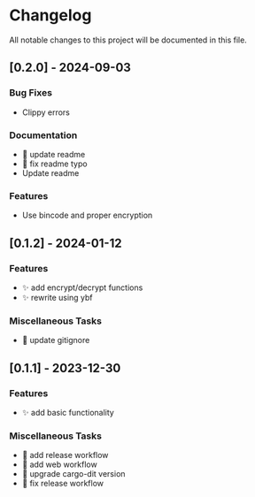# Changelog

All notable changes to this project will be documented in this file.

<!-- generated by git-cliff -->
## [0.2.0] - 2024-09-03

### Bug Fixes

- Clippy errors

### Documentation

- :memo: update readme
- :memo: fix readme typo
- Update readme

### Features

- Use bincode and proper encryption

<!-- generated by git-cliff -->
## [0.1.2] - 2024-01-12

### Features

- :sparkles: add encrypt/decrypt functions
- :sparkles: rewrite using ybf

### Miscellaneous Tasks

- :see_no_evil: update gitignore

<!-- generated by git-cliff -->
## [0.1.1] - 2023-12-30

### Features

- :sparkles: add basic functionality

### Miscellaneous Tasks

- 👷 add release workflow
- 👷 add web workflow
- 👷 upgrade cargo-dit version
- 💚 fix release workflow

<!-- generated by git-cliff -->
